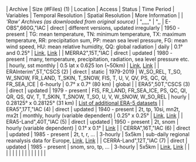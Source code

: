 | Archive | Size (#Files) (1) | Location | Access | Status | Time Period | Variables | Temporal Resolution | Spatial Resolution | More Information |
| *'Raw' Archives (as downloaded from original source)* | ",,,,," | ",,
| E-OBS",660G,"IAC | direct | different versions, updated irregularly | 1950 - present | TG: mean temperature, TN: minimum temperature, TX: maximum temperature, RR: precipitation sum, PP: mean sea level pressure, FG: mean wind speed, HU: mean relative humidity, QQ: global radiation | daily | 0.1° and 0.25° | [Link](https://www.ecad.eu/download/ensembles/download.php), [Link](https://cds.climate.copernicus.eu/cdsapp#!/dataset/insitu-gridded-observations-europe?tab=overview) |
| MERRA2",15T,"IAC | direct | updated | 1980 - present | many, temperature, precipitation, radiation, sea level pressure etc. | hourly, sst monthly | 0.5 lat x 0.625 lon (~50km) | [Link](https://gmao.gsfc.nasa.gov/reanalysis/MERRA-2/), [Link](https://climatedataguide.ucar.edu/climate-data/nasas-merra2-reanalysis) |
| ERAInterim",5T,"CSCS (2) | direct | static | 1979-2019 | W_SO_REL, T_SO, W_SNOW, FR_LAND, T_SKIN, T_SNOW, FIS, T, U, V, QV, PS, QC, QI, FR_SEA_ICE | 6-hourly | 0.7° x 0.7° (80 km) | global |
| ERA5",50T,"CSCS (3) | direct | updated | 1979 - present | FIS, FR_LAND, FR_SEA_ICE, PS, QC, QI, QR, QS, QV, T, T_SKIN, T_SNOW, T_SO, U, V, W_SNOW, W_SO_REL | hourly | 0.28125° x 0.28125° (31 km) | [List of additional ERA-5 datasets](Datasets.ERA-5) |
| ERA5",17T,"IAC (4) | direct | updated | 1940 - present | 2t, tp, 10si, mn2t, mx2t | monthly, hourly (variable dependent) | 0.25° x 0.25° | [Link](https://cds.climate.copernicus.eu/cdsapp#!/dataset/reanalysis-era5-single-levels-monthly-means?tab=overview), [Link](https://cds.climate.copernicus.eu/cdsapp#!/dataset/reanalysis-era5-single-levels?tab=overview) |
| ERA5-Land",40T,"IAC (5) | direct | updated | 1950 - present | 2t, snom | hourly (variable dependent) | 0.1° x 0.1° | [Link](https://cds.climate.copernicus.eu/cdsapp#!/dataset/reanalysis-era5-land?tab=form) |
| CERRA",16T,"IAC (6) | direct | updated | 1985 - present | 2t, t, r, ... | 3-hourly | 5x5km | sub-daily regional reanalysis data for Europe, [Link](https://cds.climate.copernicus.eu/cdsapp#!/dataset/reanalysis-cerra-single-levels?tab=overview), [Link](https://docs.google.com/spreadsheets/d/1xfM4TZCGXZm4M4VLQW3XPyAk6IX9vjlwj_p6ymX4aDU/edit#gid=0) |
| CERRA-Land",12T,"IAC (7) | direct | updated | 1985 - present | snom, sro, tp, ... | 3-hourly | 5x5km | [Link](https://cds.climate.copernicus.eu/cdsapp#!/dataset/reanalysis-cerra-land?tab=overview), [Link](https://docs.google.com/spreadsheets/d/1e58ps_yBmxUG0jvL8ZmNNr7Zz_UXuqIZsz4MdRAzvbM/edit#gid=0) |
| | | | | | | | | | | | | |
